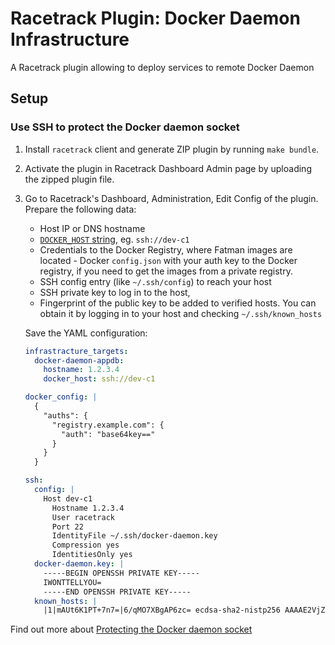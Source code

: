 # Racetrack Plugin: Docker Daemon Infrastructure

A Racetrack plugin allowing to deploy services to remote Docker Daemon

## Setup

### Use SSH to protect the Docker daemon socket

1.  Install `racetrack` client and generate ZIP plugin by running `make bundle`.

2.  Activate the plugin in Racetrack Dashboard Admin page by uploading the zipped plugin file.

3.  Go to Racetrack's Dashboard, Administration, Edit Config of the plugin.
    Prepare the following data:
    
    - Host IP or DNS hostname
    - [`DOCKER_HOST` string](https://docs.docker.com/engine/security/protect-access/), eg. `ssh://dev-c1`
    - Credentials to the Docker Registry, where Fatman images are located -
      Docker `config.json` with your auth key to the Docker registry, if you need to get the images from a private registry.
    - SSH config entry (like `~/.ssh/config`) to reach your host
    - SSH private key to log in to the host,
    - Fingerprint of the public key to be added to verified hosts.
      You can obtain it by logging in to your host and checking `~/.ssh/known_hosts`

    Save the YAML configuration:
    ```yaml
    infrastracture_targets:
      docker-daemon-appdb:
        hostname: 1.2.3.4
        docker_host: ssh://dev-c1

    docker_config: |
      {
        "auths": {
          "registry.example.com": {
            "auth": "base64key=="
          }
        }
      }

    ssh:
      config: |
        Host dev-c1
          Hostname 1.2.3.4
          User racetrack
          Port 22
          IdentityFile ~/.ssh/docker-daemon.key
          Compression yes
          IdentitiesOnly yes
      docker-daemon.key: |
        -----BEGIN OPENSSH PRIVATE KEY-----
        IWONTTELLYOU=
        -----END OPENSSH PRIVATE KEY-----
      known_hosts: |
        |1|mAUt6K1PT+7n7=|6/qMO7XBgAP6zc= ecdsa-sha2-nistp256 AAAAE2VjZHNhLXNoYTItbmlzdHAyNTYAAAAIbmlzdHAyNTYAAABBBDv22Cz4NasgSXblP57I=
    ```

Find out more about [Protecting the Docker daemon socket](https://docs.docker.com/engine/security/protect-access/)
